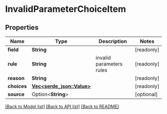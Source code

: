 # InvalidParameterChoiceItem

## Properties

Name | Type | Description | Notes
------------ | ------------- | ------------- | -------------
**field** | **String** |  | [readonly]
**rule** | **String** | invalid parameters rules | [readonly]
**reason** | **String** |  | [readonly]
**choices** | [**Vec<serde_json::Value>**](serde_json::Value.md) |  | [readonly]
**source** | Option<**String**> |  | [optional]

[[Back to Model list]](../README.md#documentation-for-models) [[Back to API list]](../README.md#documentation-for-api-endpoints) [[Back to README]](../README.md)


